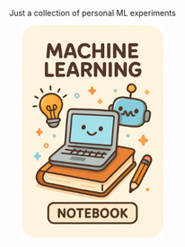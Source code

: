<p align="center">
    Just a collection of personal ML experiments
</p>
<p align="center">
    <img src="Cover_Image.png" alt="Cover Image" width="50%">
</p>